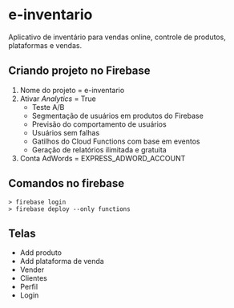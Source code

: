 # e-inventario

Aplicativo de inventário para vendas online, controle de produtos, plataformas e vendas.

## Criando projeto no Firebase
1. Nome do projeto = e-inventario
1. Ativar _Analytics_ = True
    - Teste A/B
    - Segmentação de usuários em produtos do Firebase
    - Previsão do comportamento de usuários
    - Usuários sem falhas
    - Gatilhos do Cloud Functions com base em eventos
    - Geração de relatórios ilimitada e gratuita
1. Conta AdWords = EXPRESS_ADWORD_ACCOUNT

## Comandos no firebase
```
> firebase login
> firebase deploy --only functions
```

## Telas
- Add produto
- Add plataforma de venda
- Vender
- Clientes
- Perfil
- Login


